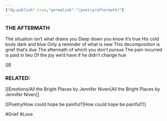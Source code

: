 ```yaml
---
{"dg-publish":true,"permalink":"/poetry/aftermath/"}
---
```


### THE AFTERMATH

Thé situation isn’t what drains you 
Deep down you know it’s true 
His cold body dark and blue 
Only a reminder of what is new
This decomposition is grief that’s due
The aftermath of which you don’t pursue 
The pain incurred is paid in lieu 
Of the joy we’d have if he didn’t change hue

SB


### RELATED:

[[Émotions/All the Bright Places by Jennifer Niven\|All the Bright Places by Jennifer Niven]]

[[Poetry/How could hope be painful?\|How could hope be painful?]]

#Grief 
#Love 